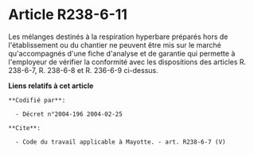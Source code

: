 # Article R238-6-11

Les mélanges destinés à la respiration hyperbare préparés hors de l'établissement ou du chantier ne peuvent être mis sur le
marché qu'accompagnés d'une fiche d'analyse et de garantie qui permette à l'employeur de vérifier la conformité avec les
dispositions des articles R. 238-6-7, R. 238-6-8 et R. 236-6-9 ci-dessus.

**Liens relatifs à cet article**

	**Codifié par**:

	  - Décret n°2004-196 2004-02-25

	**Cite**:

	  - Code du travail applicable à Mayotte. - art. R238-6-7 (V)
